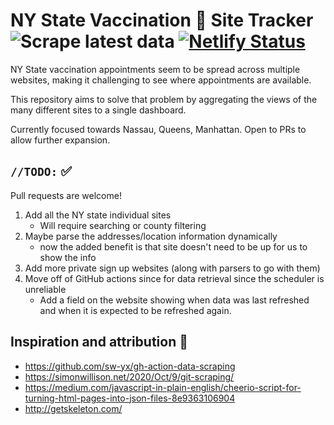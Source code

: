 # NY State Vaccination :syringe: Site Tracker ![Scrape latest data](https://github.com/99littlebugs/vaccine-site-finder/workflows/Scrape%20latest%20data/badge.svg) [![Netlify Status](https://api.netlify.com/api/v1/badges/65f4d075-c9e9-4bff-be91-725909c045eb/deploy-status)](https://app.netlify.com/sites/vaccinesitefinder/deploys)

NY State vaccination appointments seem to be spread across multiple websites, making it challenging to see where appointments are available. 

This repository aims to solve that problem by aggregating the views of the many different sites to a single dashboard.

Currently focused towards Nassau, Queens, Manhattan. Open to PRs to allow further expansion.

## `//TODO:` :white_check_mark:
Pull requests are welcome!
1. Add all the NY state individual sites
   * Will require searching or county filtering
1. Maybe parse the addresses/location information dynamically
   * now the added benefit is that site doesn't need to be up for us to show the info
1. Add more private sign up websites (along with parsers to go with them)
1. Move off of GitHub actions since for data retrieval since the scheduler is unreliable
   * Add a field on the website showing when data was last refreshed and when it is expected to be refreshed again. 

## Inspiration and attribution :pray:
* https://github.com/sw-yx/gh-action-data-scraping
* https://simonwillison.net/2020/Oct/9/git-scraping/
* https://medium.com/javascript-in-plain-english/cheerio-script-for-turning-html-pages-into-json-files-8e9363106904
* http://getskeleton.com/
